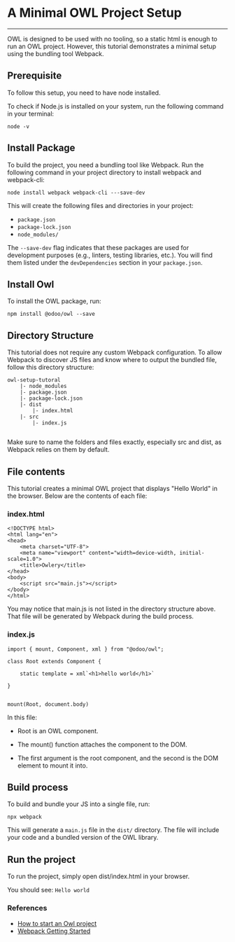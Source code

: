 # A Minimal OWL Project Setup  
---

OWL is designed to be used with no tooling, so a static html is enough to run an OWL project. However, this tutorial demonstrates a minimal setup using the bundling tool Webpack.


## Prerequisite

To follow this setup, you need to have node installed.

To check if Node.js is installed on your system, run the following command in your terminal:

`node -v`

## Install Package

To build the project, you need a bundling tool like Webpack. Run the following command in your project directory to install webpack and webpack-cli:

`node install webpack webpack-cli ---save-dev`

This will create the following files and directories in your project:

- `package.json`
- `package-lock.json`
- `node_modules/`

The `--save-dev` flag indicates that these packages are used for development purposes (e.g., linters, testing libraries, etc.). You will find them listed under the `devDependencies` section in your `package.json`.

## Install Owl

To install the OWL package, run:

`npm install @odoo/owl --save`

## Directory Structure

This tutorial does not require any custom Webpack configuration. To allow Webpack to discover JS files and know where to output the bundled file, follow this directory structure:

```
owl-setup-tutoral  
    |- node_modules  
    |- package.json  
    |- package-lock.json  
    |- dist  
        |- index.html  
    |- src  
        |- index.js  
  
```
Make sure to name the folders and files exactly, especially src and dist, as Webpack relies on them by default.


## File contents

This tutorial creates a minimal OWL project that displays "Hello World" in the browser. Below are the contents of each file:

### index.html

```
<!DOCTYPE html>
<html lang="en">
<head>
    <meta charset="UTF-8">
    <meta name="viewport" content="width=device-width, initial-scale=1.0">
    <title>Owlery</title>
</head>
<body>
    <script src="main.js"></script>
</body>
</html>
```

You may notice that main.js is not listed in the directory structure above. That file will be generated by Webpack during the build process.

### index.js

```
import { mount, Component, xml } from "@odoo/owl";

class Root extends Component {
    
    static template = xml`<h1>hello world</h1>`

}


mount(Root, document.body)
```

In this file:

- Root is an OWL component.

- The mount() function attaches the component to the DOM.

- The first argument is the root component, and the second is the DOM element to mount it into.

## Build process

To build and bundle your JS into a single file, run:

`npx webpack`

This will generate a `main.js` file in the `dist/` directory. The file will include your code and a bundled version of the OWL library.


## Run the project

To run the project, simply open dist/index.html in your browser.

You should see:
`Hello world`


### References

- [How to start an Owl project](https://github.com/odoo/owl/blob/master/doc/learning/quick_start.md)
- [Webpack Getting Started](https://webpack.js.org/guides/getting-started/)